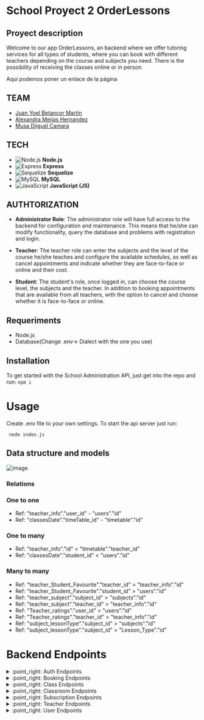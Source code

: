 # School Proyect 2 OrderLessons

## Proyect description

Welcome to our app OrderLessons, an backend where we offer tutoring services for all types of students, where you can book with different teachers depending on the course and subjects you need. There is the possibility of receiving the classes online or in person.

Aquí podemos poner un enlace de la página

## TEAM
- [Juan Yoel Betancor Martín](https://github.com/Yoel96 )
- [Alexandra Mejías Hernandez](https://github.com/AlexandraMH93)
- [Musa Djiguel Camara](https://github.com/Musadjc)

## TECH
- ![Node.js](https://img.shields.io/badge/Node.js-8CC84B?style=for-the-badge&logo=node.js&logoColor=white) **Node.js**
- ![Express](https://img.shields.io/badge/Express-000000?style=for-the-badge&logo=express&logoColor=white) **Express**
- ![Sequelize](https://img.shields.io/badge/Sequelize-52B0E7?style=for-the-badge&logo=sequelize&logoColor=white) **Sequelize**
- ![MySQL](https://img.shields.io/badge/MySQL-4479A1?style=for-the-badge&logo=mysql&logoColor=white) **MySQL**
- ![JavaScript](https://img.shields.io/badge/JavaScript-F7DF1E?style=for-the-badge&logo=javascript&logoColor=black) **JavaScript (JS)**

## AUTHTORIZATION
- **Administrator Role**: The administrator role will have full access to the backend for configuration and maintenance. This means that he/she can modify functionality, query the database and problems with registration and login.
  
- **Teacher**: The teacher role can enter the subjects and the level of the course he/she teaches and configure the available schedules, as well as cancel appointments and indicate whether they are face-to-face or online and their cost.
  
- **Student**: The student's role, once logged in, can choose the course level, the subjects and the teacher. In addition to booking appointments that are available from all teachers, with the option to cancel and choose whether it is face-to-face or online.

 ## Requeriments
 - Node.js
 - Database(Change .env-> Dialect with the one you use)


 ## Installation
To get started with the School Administration API, just get into the repo and run:
``` npm i ```

# Usage

Create .env file to your own settings. To start the api server just run:

``` node index.js```

## Data structure and models

![image](https://github.com/Yoel96/API-order-lessons/assets/128009010/1065ba90-5bfd-44c9-9498-20b34017ab0f)

### Relations

### One to one
- Ref: "teacher_info"."user_id" - "users"."id"
- Ref: "classesDate"."timeTable_id" - "timetable"."id"
### One to many
- Ref: "teacher_info"."id" < "timetable"."teacher_id"
- Ref: "classesDate"."student_id" < "users"."id"
### Many to many
- Ref: "teacher_Student_Favourite"."teacher_id" > "teacher_info"."id"
- Ref: "teacher_Student_Favourite"."student_id" > "users"."id"
- Ref: "teacher_subject"."subject_id" > "subjects"."id"
- Ref: "teacher_subject"."teacher_id" > "teacher_info"."id"
- Ref: "Teacher_ratings"."user_id" > "users"."id"
- Ref: "Teacher_ratings"."teacher_id" > "teacher_info"."id"
- Ref: "subject_lessonType"."subject_id" > "subjects"."id"
- Ref: "subject_lessonType"."subject_id" > "Lesson_Type"."id"

 # Backend Endpoints
 <details>
<summary>:point_right: Auth Endpoints</summary>

| METHOD | ENDPOINT                  | TOKEN | ROLE         | DESCRIPTION                        | POST PARAMS                | RETURNS                              |
| ------ | ------------------------- | ----- | ------------ | ---------------------------------- | -------------------------- | -------------------------------|
| POST   | /signup                   | NO    | Client       | Creates an account                 | -                          | { token, rol }                 |
| POST   | /login                    | NO    | Client       | Logs in with corresponding account | -                          | { token, rol }                 |

</details>

<details>
<summary>:point_right: Booking Endpoints</summary>

| METHOD | ENDPOINT                  | TOKEN  | ROLE         | DESCRIPTION                               | POST PARAMS                | RETURNS                        |
| ------ | ------------------------- | ------ | ------------ | ----------------------------------------- | -------------------------- | -------------------------------|
| GET    | /                         | YES    | Client       | Gets all bookings                         | -                          | [{ booking }]                  |
| GET    | /:id                      | YES    | Client       | Gets one booking                          | booking_id                 | { booking }                    |
| GET    | /clase/classroom/:id      | YES    | Client       | Gets all classes and teachers for booking | booking_id                 | { booking }                    |
| POST   | /                         | YES    | Admin        | Creates a booking                         | -                          | Booking created sucessfully    |
| PUT    | /:id                      | YES    | Admin        | Updates a specific booking                | booking_id                 | Booking updated successfully   |
| DELETE | /:id                      | YES    | Admin        | Deletes a specific booking                | booking_id                 | Booking deleted sucessfully    |

</details>

<details>
<summary>:point_right: Class Endpoints</summary>
   
> ***Note:***  Class is a VSCode reserved word, so instead we used the word in Spanish "clase" 

| METHOD | ENDPOINT                  | TOKEN  | ROLE         | DESCRIPTION                               | POST PARAMS                | RETURNS                        |
| ------ | ------------------------- | ------ | ------------ | ----------------------------------------- | -------------------------- | -------------------------------|
| GET    | /                         | YES    | Client       | Gets all classes                          | -                          | [{ classes }]                  |
| GET    | /:id                      | YES    | Admin        | Gets one class                            | class_id                   | { class   }                    |
| GET    | /count/:id                | YES    | Admin        | Gets a count of classes by Teacher        | class_id                   | { class, teacherCount }        |
| POST   | /                         | YES    | Admin        | Creates a class                           | -                          | Class created sucessfully      |
| PUT    | /:id                      | YES    | Admin        | Updates a specific class                  | booking_id                 | Class updated successfully     |
| DELETE | /:id                      | YES    | Admin        | Deletes a specific class                  | booking_id                 | Class deleted sucessfully      |

</details>

<details>
<summary>:point_right: Classroom Endpoints</summary>

| METHOD | ENDPOINT                  | TOKEN  | ROLE         | DESCRIPTION                               | POST PARAMS                | RETURNS                        |
| ------ | ------------------------- | ------ | ------------ | ----------------------------------------- | -------------------------- | -------------------------------|
| GET    | /                         | YES    | Admin        | Gets all classrooms                       | -                          | [{ booking }]                  |
| GET    | /:id                      | YES    | Admin        | Gets one classroom                        | classroom_id               | { classroom }                  |
| GET    | /:id/clase                | YES    | Admin        | Gets the classroom related to a class     | classroom_id               | { classroom }                  |
| POST   | /                         | YES    | Admin        | Creates a classroom                       | -                          | Classroom created sucessfully  |
| PUT    | /:id                      | YES    | Admin        | Updates a specific classroom              | classroom_id               | Classroom updated successfully |
| DELETE | /:id                      | YES    | Admin        | Deletes a specific classroom              | classroom_id               | Classroom deleted sucessfully  |

</details>

<details>
<summary>:point_right: Subscription Endpoints</summary>

| METHOD | ENDPOINT                  | TOKEN  | ROLE         | DESCRIPTION                               | POST PARAMS                | RETURNS                           |
| ------ | ------------------------- | ------ | ------------ | ----------------------------------------- | -------------------------- | --------------------------------- |
| GET    | /                         | YES    | Client       | Gets all subscriptions                    | -                          | [{ subscriptions }]               |
| GET    | /:id                      | YES    | Client       | Gets one subscription                     | subscription_id            | { subscription }                  |
| POST   | /                         | YES    | Admin        | Creates a subscription                    | -                          | Subscription created sucessfully  |
| PUT    | /:id                      | YES    | Admin        | Updates a specific subscription           | subscription_id            | Subscription updated successfully |
| DELETE | /:id                      | YES    | Admin        | Deletes a specific subscription           | subscription_id            | Subscription deleted sucessfully  |

</details>

<details>
<summary>:point_right: Teacher Endpoints</summary>

| METHOD | ENDPOINT                  | TOKEN  | ROLE         | DESCRIPTION                               | POST PARAMS                | RETURNS                           |
| ------ | ------------------------- | ------ | ------------ | ----------------------------------------- | -------------------------- | --------------------------------- |
| GET    | /                         | YES    | Client       | Gets all teachers                         | -                          | [{ teachers }]                    |
| GET    | /:id                      | YES    | Client       | Gets one teacher                          | teacher_id                 | { teacher }                       |
| POST   | /                         | YES    | Admin        | Creates a teacher                         | -                          | Teacher created sucessfully       |
| PUT    | /:id                      | YES    | Admin        | Updates a specific teacher                | teacher_id                 | Teacher updated successfully      |
| DELETE | /:id                      | YES    | Admin        | Deletes a specific teacher                | teacher_id                 | Teacher deleted sucessfully       |

</details>

<details>
<summary>:point_right: User Endpoints</summary>

| METHOD | ENDPOINT                  | TOKEN  | ROLE         | DESCRIPTION                               | POST PARAMS                | RETURNS                           |
| ------ | ------------------------- | ------ | ------------ | ----------------------------------------- | -------------------------- | --------------------------------- |
| GET    | /profile                  | YES    | Client       | Gets the profile of the login user        | -                          | { user }                          |
| GET    | /suscription              | YES    | Client       | Gets the actual suscription of user       | -                          | { suscription }                   |
| GET    | /                         | YES    | Client       | Gets all users                            | -                          | [{ users }]                       |
| GET    | /userbooking/:id          | YES    | Client       | Gets all user's bookings                  | user_id                    | { user.bookings }                 |
| GET    | /:id                      | YES    | Client       | Gets a specific user                      | user_id                    | { user }                          |
| GET    | /booking/:id              | YES    | Client       | Gets the classes the user is booked       | user_id                    | [{ classes }]                     |
| POST   | /                         | YES    | Client       | Creates a user                            | -                          | User created successfully         |
| POST   | /userbooking              | YES    | Client       | Books a user to a booking                 | -                          | Booked successfully               |
| DELETE | /userbooking/delete       | YES    | Client       | Deletes the booking of a user             | -                          | User booking deleted              |
| PUT    | /:id                      | YES    | Client       | Updates a specific user                   | user_id                    | User updated successfully         |
| DELETE | /:id                      | YES    | Admin        | Deletes a specific user                   | user_id                    | User deleted sucessfully          |

</details>
